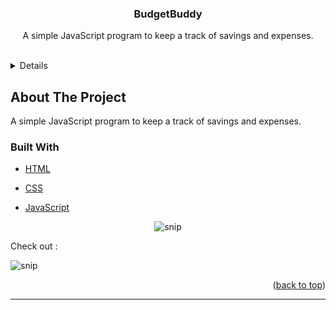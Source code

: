 
  
  
  

  
  
  

<h3  align="center">BudgetBuddy</h3>

  

<p  align="center">
A simple JavaScript program to keep a track of savings and expenses.
</p>

<br>

  
  
  
  
  

<details>



<ol>

<a  href="#about-the-project">About The Project</a>

<ul>



</ul>




<a  href="#getting-started">Getting Started</a>

<ul>

<li><a  href="#prerequisites">Prerequisites</a></li>

</ul>

</li>

<li><a  href="#features">Features</a></li>

<li><a  href="#contact">Contact</a></li>

</ol>

</details>

  
  
  
  

## About The Project


A simple JavaScript program to keep a track of savings and expenses.

  

### Built With

  

* [HTML](https://developer.mozilla.org/en-US/docs/Web/HTML)

* [CSS](https://developer.mozilla.org/en-US/docs/Web/CSS)

* [JavaScript](https://www.javascript.com/)



<div  align="center">

 <img src="D:\BudgetBuddy\snips/snip1.png" alt="snip" >

</div>

  Check out :

  <img src="D:\BudgetBuddy\snips/snip1.png" alt="snip" >
  


  
  
  




  
  
  
  
  
  


  

<p  align="right">(<a  href="#top">back to top</a>)</p>

<hr>
